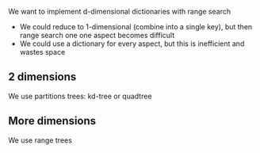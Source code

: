 We want to implement d-dimensional dictionaries with range search

* We could reduce to 1-dimensional (combine into a single key), but then range search one one aspect becomes difficult
* We could use a dictionary for every aspect, but this is inefficient and wastes space

2 dimensions
-------------
We use partitions trees: kd-tree or quadtree

More dimensions
----------------
We use range trees